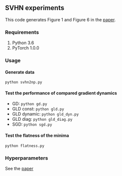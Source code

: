 ## SVHN experiments

This code generates Figure 1 and Figure 6 in the [paper](https://arxiv.org/abs/1803.00195).

### Requirements
1. Python 3.6
2. PyTorch 1.0.0

### Usage
#### Generate data
`python svhn2np.py`

#### Test the performance of compared gradient dynamics
- GD: `python gd.py`
- GLD const: `python gld.py`
- GLD dynamic: `python gld_dyn.py`
- GLD diag: `python gld_diag.py`
- SGD: `python sgd.py`

#### Test the flatness of the minima
`python flatness.py`

### Hyperparameters
See the [paper](https://arxiv.org/abs/1803.00195)
